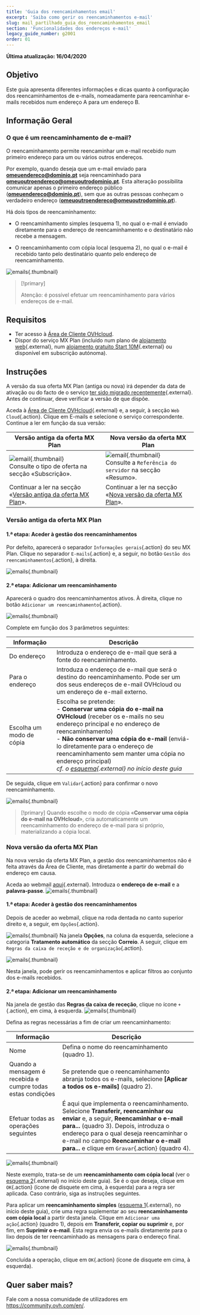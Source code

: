 ```yaml
---
title: 'Guia dos reencaminhamentos email'
excerpt: 'Saiba como gerir os reencaminhamentos e-mail'
slug: mail_partilhado_guia_dos_reencaminhamentos_email
section: 'Funcionalidades dos endereços e-mail'
legacy_guide_number: g2001
order: 01
---
```


**Última atualização: 16/04/2020**

## Objetivo

Este guia apresenta diferentes informações e dicas quanto à configuração dos reencaminhamentos de e-mails, nomeadamente para reencaminhar e-mails recebidos num endereço A para um endereço B.

## Informação Geral

### O que é um reencaminhamento de e-mail?

O reencaminhamento permite reencaminhar um e-mail recebido num primeiro endereço para um ou vários outros endereços.

Por exemplo, quando deseja que um e-mail enviado para **omeuendereco@dominio.pt** seja reencaminhado para **omeuoutroendereco@omeuoutrodominio.pt**. Esta alteração possibilita comunicar apenas o primeiro endereço público (**omeuendereco@dominio.pt**), sem que as outras pessoas conheçam o verdadeiro endereço (**omeuoutroendereco@omeuoutrodominio.pt**).

Há dois tipos de reencaminhamento: 

- O reencaminhamento simples (esquema 1), no qual o e-mail é enviado diretamente para o endereço de reencaminhamento e o destinatário não recebe a mensagem. 

- O reencaminhamento com cópia local (esquema 2), no qual o e-mail é recebido tanto pelo destinatário quanto pelo endereço de reencaminhamento.

![emails](images/schema-redirect.png){.thumbnail}

> [!primary]
>
> Atenção: é possível efetuar um reencaminhamento para vários endereços de e-mail.

## Requisitos

- Ter acesso à [Área de Cliente OVHcloud](https://www.ovh.com/auth/?action=gotomanager&from=https://www.ovh.pt/&ovhSubsidiary=pt).
- Dispor do serviço MX Plan (incluído num plano de [alojamento web](https://www.ovhcloud.com/pt/web-hosting/){.external}, num [alojamento gratuito Start 10M](https://www.ovhcloud.com/pt/domains/free-web-hosting/){.external} ou disponível em subscrição autónoma).

## Instruções

A versão da sua oferta MX Plan (antiga ou nova) irá depender da data de ativação ou do facto de o serviço [ter sido migrado recentemente](https://www.ovh.pt/mxplan-migration/){.external}. Antes de continuar, deve verificar a versão de que dispõe. 

Aceda à [Área de Cliente OVHcloud](https://www.ovh.com/auth/?action=gotomanager&from=https://www.ovh.pt/&ovhSubsidiary=pt){.external} e, a seguir, à secção `Web Cloud`{.action}. Clique em E-mails e selecione o serviço correspondente. Continue a ler em função da sua versão:

|Versão antiga da oferta MX Plan|Nova versão da oferta MX Plan|
|---|---|
|![email](images/mxplan-starter-legacy.png){.thumbnail}<br> Consulte o tipo de oferta na secção «Subscrição».|![email](images/mxplan-starter-new.png){.thumbnail}<br>Consulte a `Referência do servidor` na secção «Resumo».|
|Continuar a ler na secção «[Versão antiga da oferta MX Plan](../partilhado_generalidades_e-mail_partilhado_ovh/#versao-antiga-da-oferta-mx-plan_2)».|Continuar a ler na secção «[Nova versão da oferta MX Plan](../partilhado_generalidades_e-mail_partilhado_ovh/#nova-versao-da-oferta-mx-plan)».|

### Versão antiga da oferta MX Plan

#### 1.ª etapa: Aceder à gestão dos reencaminhamentos
Por defeito, aparecerá o separador `Informações gerais`{.action} do seu MX Plan. Clique no separador `E-mails`{.action} e, a seguir, no botão `Gestão dos reencaminhamentos`{.action}, à direita.

![emails](images/mxplan-legacy-1.png){.thumbnail}


#### 2.ª etapa: Adicionar um reencaminhamento

Aparecerá o quadro dos reencaminhamentos ativos. À direita, clique no botão `Adicionar um reencaminhamento`{.action}.

![emails](images/mxplan-legacy-2.png){.thumbnail}

Complete em função dos 3 parâmetros seguintes:

|Informação|Descrição| 
|---|---|  
|Do endereço |Introduza o endereço de e-mail que será a fonte do reencaminhamento.|  
|Para o endereço|Introduza o endereço de e-mail que será o destino do reencaminhamento. Pode ser um dos seus endereços de e-mail OVHcloud ou um endereço de e-mail externo.|
|Escolha um modo de cópia|Escolha se pretende: <br> - **Conservar uma cópia do e-mail na OVHcloud** (receber os e-mails no seu endereço principal e no endereço de reencaminhamento) <br> - **Não conservar uma cópia do e-mail** (enviá-lo diretamente para o endereço de reencaminhamento sem manter uma cópia no endereço principal) <br> *cf. o [esquema](./#informacao-geral){.external} no início deste guia*|

De seguida, clique em `Validar`{.action} para confirmar o novo reencaminhamento.

![emails](images/mxplan-legacy-3.png){.thumbnail}

> [!primary]
> Quando escolhe o modo de cópia «**Conservar uma cópia do e-mail na OVHcloud**», cria automaticamente um reencaminhamento do endereço de e-mail para si próprio,
> materializando a cópia local.
> 

### Nova versão da oferta MX Plan

Na nova versão da oferta MX Plan, a gestão dos reencaminhamentos não é feita através da Área de Cliente, mas diretamente a partir do webmail do endereço em causa.

Aceda ao webmail [aqui](https://www.ovh.com/pt/mail/){.external}. Introduza o **endereço de e-mail** e a **palavra-passe**.
![emails](images/webmail.png){.thumbnail}

#### 1.ª etapa: Aceder à gestão dos reencaminhamentos

Depois de aceder ao webmail, clique na roda dentada no canto superior direito e, a seguir, em `Opções`{.action}.

![emails](images/mxplan-new-1.png){.thumbnail}
Na janela **Opções**, na coluna da esquerda, selecione a categoria **Tratamento automático** da secção **Correio**. A seguir, clique em `Regras da caixa de receção e de organização`{.action}. 

![emails](images/mxplan-new-2.png){.thumbnail}

Nesta janela, pode gerir os reencaminhamentos e aplicar filtros ao conjunto dos e-mails recebidos.

#### 2.ª etapa: Adicionar um reencaminhamento

Na janela de gestão das **Regras da caixa de receção**, clique no ícone `+`{.action}, em cima, à esquerda.
![emails](images/mxplan-new-3.png){.thumbnail}

Defina as regras necessárias a fim de criar um reencaminhamento:

|Informação|Descrição| 
|---|---|  
|Nome |Defina o nome do reencaminhamento (quadro 1).|  
|Quando a mensagem é recebida e cumpre todas estas condições| Se pretende que o reencaminhamento abranja todos os e-mails, selecione **\[Aplicar a todos os e-mails]** (quadro 2).|
|Efetuar todas as operações seguintes|É aqui que implementa o reencaminhamento.  Selecione **Transferir, reencaminhar ou enviar** e, a seguir, **Reencaminhar o e-mail para...** (quadro 3). Depois, introduza o endereço para o qual deseja reencaminhar o e-mail no campo **Reencaminhar o e-mail para...** e clique em `Gravar`{.action} (quadro 4). |


![emails](images/mxplan-new-4.png){.thumbnail}

Neste exemplo, trata-se de um **reencaminhamento com cópia local** (ver o [esquema 2](./#informacao-geral){.external} no início deste guia). Se é o que deseja, clique em `OK`{.action} (ícone de disquete em cima, à esquerda) para a regra ser aplicada. Caso contrário, siga as instruções seguintes.



Para aplicar um **reencaminhamento simples** ([esquema 1](./#informacao-geral){.external}, no início deste guia), crie uma regra suplementar ao seu **reencaminhamento com cópia local** a partir desta janela. Clique em `Adicionar uma ação`{.action} (quadro 1), depois em **Transferir, copiar ou suprimir** e, por fim, em **Suprimir o e-mail**. Esta regra envia os e-mails diretamente para o lixo depois de ter reencaminhado as mensagens para o endereço final.

![emails](images/mxplan-new-5.png){.thumbnail}

Concluída a operação, clique em `OK`{.action} (ícone de disquete em cima, à esquerda).

## Quer saber mais?

Fale com a nossa comunidade de utilizadores em <https://community.ovh.com/en/>.